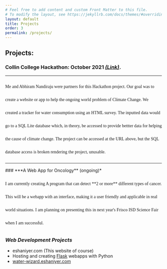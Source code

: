 ```yaml
---
# Feel free to add content and custom Front Matter to this file.
# To modify the layout, see https://jekyllrb.com/docs/themes/#overriding-theme-defaults
layout: default
title: Projects
order: 3
permalink: /projects/
---
```

<style>
p.small {
  line-height: 0.7;
}

p.big {
  line-height: 3.0;
  font-family: "Times New Roman", Times, serif;
}
</style>

## Projects:
### **Collin College Hackathon: October 2021** ***<a href="https://water-wizard.eshaniyer.com/" target="_blank">(Link)</a>***.
--- 
<p class="big">
Me and Abhiram Nandiraju were partners for this Hackathon project.
Our goal was to create a website or app to help the ongoing world problem of Climate Change. We created a tracker for water consumption using an HTML survey. The inputted data would go to a SQL Lite database which, in theory, be accessed to provide
bettter data for helping the cause of climate change. The project can be accessed at the URL above, but the SQL database access is broken rendering the project, unusable. 
</p>

<hr>
###  ***A Web App for Oncology** (ongoing)*
<p class="big">
I am currently creating A program that can detect **2 or more** different types of cancer. This will be a webapp with an interface, making it a user friendly and applicable in real world situations. I am planning on presenting this in next year's Frisco ISD Science Fair when I am successful.

</p>




### ***Web Development Projects***
- eshaniyer.com (This website of course)
- Hosting and creating [Flask](https://pythonbasics.org/what-is-flask-python/) webapps with Python
- [water-wizard.eshaniyer.com](https://water-wizard.eshaniyer.com)
